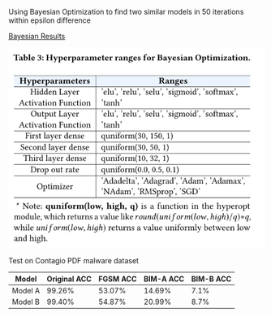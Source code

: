 
Using Bayesian Optimization to find two similar models in 50 iterations within epsilon difference

[Bayesian Results](https://github.com/ai-se/Patrick_Rui/blob/master/Rui/dl_trials_1.csv)

![Hyperparameter Range](https://github.com/ai-se/Patrick_Rui/blob/master/Rui/Screenshot%20from%202020-04-30%2011-14-59.png)

Test on Contagio PDF malware dataset

| Model   | Original ACC | FGSM ACC | BIM-A ACC | BIM-B ACC |
|---------|--------------|----------|-----------|-----------|
| Model A | 99.26%       | 53.07%   | 14.69%    | 7.1%      |
| Model B | 99.40%       | 54.87%   | 20.99%    | 8.7%      |

